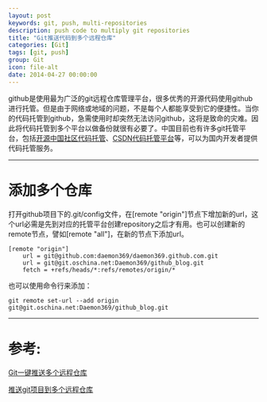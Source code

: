 ```yaml
---
layout: post
keywords: git, push, multi-repositories
description: push code to multiply git repositories
title: "Git推送代码到多个远程仓库"
categories: [Git]
tags: [git, push]
group: Git
icon: file-alt
date: 2014-04-27 00:00:00
---
```


github是使用最为广泛的git远程仓库管理平台，很多优秀的开源代码使用github进行托管。但是由于网络或地域的问题，不是每个人都能享受到它的便捷性。当你的代码托管到github，急需使用时却突然无法访问github，这将是致命的灾难。因此将代码托管到多个平台以做备份就很有必要了。中国目前也有许多git托管平台，包括[开源中国社区代码托管](http://git.oschina.net/)、[CSDN代码托管平台](http://code.csdn.net/)等，可以为国内开发者提供代码托管服务。

***

# 添加多个仓库

打开github项目下的.git/config文件，在[remote "origin"]节点下增加新的url，这个url必需是先到对应的托管平台创建repository之后才有用。也可以创建新的remote节点，譬如[remote "all"]，在新的节点下添加url。

<!--excerpt-->

    [remote "origin"]
    	url = git@github.com:daemon369/daemon369.github.com.git
    	url = git@git.oschina.net:Daemon369/github_blog.git
    	fetch = +refs/heads/*:refs/remotes/origin/*

也可以使用命令行来添加：

    git remote set-url --add origin git@git.oschina.net:Daemon369/github_blog.git

***

# 参考:

[Git一键推送多个远程仓库](http://my.oschina.net/chinesedragon/blog/81483)

[推送git项目到多个远程仓库](http://blog.codepiano.com/2013/07/03/push-multi-remote-repositories/)
